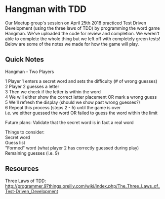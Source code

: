# Hangman with TDD

Our Meetup group's session on April 25th 2018 practiced Test Driven Development (using the three laws of TDD) by programming the word game Hangman. We've uploaded the code for review and completion. We weren't able to complete the whole thing but we left off with completely green tests! Below are some of the notes we made for how the game will play.

## Quick Notes

Hangman - Two Players

1 Player 1 enters a secret word and sets the difficulty (# of wrong guesses)  
2 Player 2 guesses a letter  
3 Then we check if the letter is within the word  
4 We will either show the correct letter placement OR mark a wrong guess  
5 We'll refresh the display (should we show past wrong guesses?)  
6 Repeat this process (steps 2 - 5) until the game is over  
	i.e. we either guessed the word OR failed to guess the word within the limit  

Future plans: Validate that the secret word is in fact a real word

Things to consider:  
Secret word  
Guess list  
"Formed" word (what player 2 has correctly guessed during play)  
Remaining guesses (i.e. 9)  

## Resources

Three Laws of TDD: http://programmer.97things.oreilly.com/wiki/index.php/The_Three_Laws_of_Test-Driven_Development
